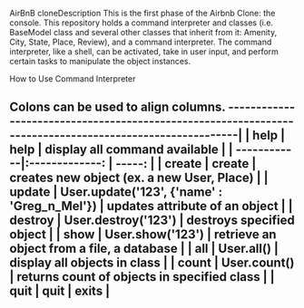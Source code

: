 AirBnB cloneDescription
This is the first phase of the Airbnb Clone: the console. This repository holds a command interpreter and classes (i.e. BaseModel class and several other classes that inherit from it: Amenity, City, State, Place, Review), and a command interpreter. The command interpreter, like a shell, can be activated, take in user input, and perform certain tasks to manipulate the object instances.

How to Use Command Interpreter

Colons can be used to align columns.
--------------------------------------------------------------------------------------------------------|
| help        | help           | display all command available                                          |
| ------------|:-------------: | -----:                                                                 |
| create      | create <class> | creates new object (ex. a new User, Place)                             |
| update      | User.update('123', {'name' : 'Greg_n_Mel'})      |   updates attribute of an object     |
| destroy     | User.destroy('123')      |    destroys specified object                                 |
| show        | User.show('123')         | retrieve an object from a file, a database                   |
| all         | User.all()               | display all objects in class                                 |
| count       | User.count()             | returns count of objects in specified class                  |
| quit        | quit                     | exits                                                        |
---------------------------------------------------------------------------------------------------------
